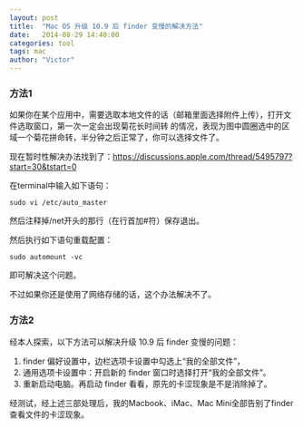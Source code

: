 ```yaml
---
layout: post
title:  "Mac OS 升级 10.9 后 finder 变慢的解决方法"
date:   2014-08-29 14:40:00
categories: tool
tags: mac
author: "Victor"
---
```


### 方法1

如果你在某个应用中，需要选取本地文件的话（邮箱里面选择附件上传），打开文件选取窗口，第一次一定会出现菊花长时间转 的情况，表现为图中圆圈选中的区域一个菊花拼命转，半分钟之后正常了，你可以选择文件了。

现在暂时性解决办法找到了：https://discussions.apple.com/thread/5495797?start=30&tstart=0


在terminal中输入如下语句：

```
sudo vi /etc/auto_master
```

然后注释掉/net开头的那行（在行首加#符）保存退出。

然后执行如下语句重载配置：

```
sudo automount -vc
```

即可解决这个问题。

不过如果你还是使用了网络存储的话，这个办法解决不了。

### 方法2

经本人探索，以下方法可以解决升级 10.9 后 finder 变慢的问题：

1. finder 偏好设置中，边栏选项卡设置中勾选上“我的全部文件”，
2. 通用选项卡设置中：开启新的 finder 窗口时选择打开“我的全部文件”。
3. 重新启动电脑。再启动 finder 看看，原先的卡涩现象是不是消除掉了。

经测试，经上述三部处理后，我的Macbook、iMac、Mac Mini全部告别了finder查看文件的卡涩现象。
